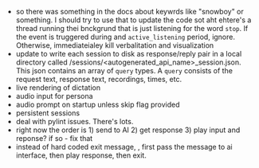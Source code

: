 - so there was something in the docs about keywrds like "snowboy" or something. I should try to use that to update the code sot aht ehtere's a thread running thei bnckgrund that is just listening for the word `stop`. If the event is truggered during and `active_listening` period, ignore. Otherwise, immediateialey kill verbalitation and visualization
- update to write each session to disk as response/reply pair in a local directory called /sessions/<autogenerated_api_name>_session.json. This json contains an array of `query` types. A `query` consists of the request text, response text, recordings, times, etc.
- live rendering of dictation
- audio input for persona
- audio prompt on startup unless skip flag provided
- persistent sessions
- deal with pylint issues. There's lots. 
- right now the order is 1) send to AI 2) get response 3) play input and reponse? if so - fix that
- instead of hard coded exit message, , first pass the message to ai interface, then play response, then exit. 